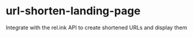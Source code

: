 # url-shorten-landing-page
Integrate with the rel.ink API to create shortened URLs and display them
